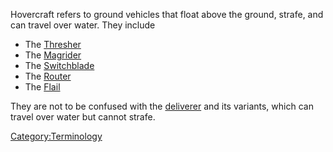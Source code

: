 Hovercraft refers to ground vehicles that float above the ground,
strafe, and can travel over water. They include

- The [Thresher](Thresher.md)
- The [Magrider](Magrider.md)
- The [Switchblade](Switchblade.md)
- The [Router](Router.md)
- The [Flail](Flail.md)

They are not to be confused with the [deliverer](Deliverer.md)
and its variants, which can travel over water but cannot strafe.

[Category:Terminology](Category:Terminology.md)
